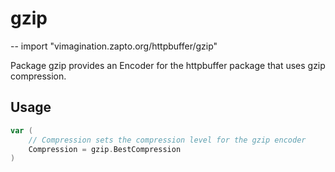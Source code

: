 # gzip
--
    import "vimagination.zapto.org/httpbuffer/gzip"

Package gzip provides an Encoder for the httpbuffer package that uses gzip
compression.

## Usage

```go
var (
	// Compression sets the compression level for the gzip encoder
	Compression = gzip.BestCompression
)
```

